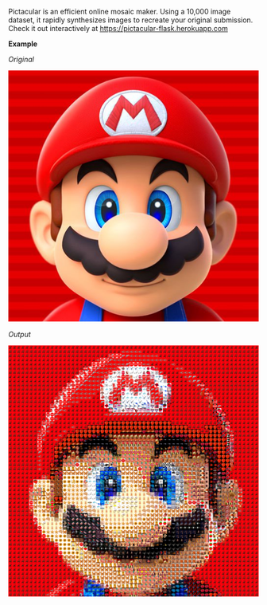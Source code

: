 Pictacular is an efficient online mosaic maker. 
Using a 10,000 image dataset, it rapidly synthesizes images to recreate your original submission. 
Check it out interactively at https://pictacular-flask.herokuapp.com

**Example**

*Original*

<img src="static/orig.jpg" width="600">

*Output*

<img src="static/better.png" width="600">
